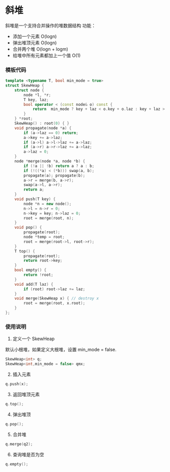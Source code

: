 # 斜堆

斜堆是一个支持合并操作的堆数据结构
功能：
+ 添加一个元素 O(logn)
+ 弹出堆顶元素 O(logn)
+ 合并两个堆 O(logn + logm)
+ 给堆中所有元素都加上一个值 O(1)
### 模板代码


```c++
template <typename T, bool min_mode = true>
struct SkewHeap {
    struct node {
        node *l, *r;
        T key, laz;
        bool operator < (const node& o) const {
            return  min_mode ? key + laz < o.key + o.laz : key + laz > o.key + o.laz;
        }
    } *root;
    SkewHeap() : root(0) { }
    void propagate(node *a) {
        if (a->laz == 0) return;
        a->key += a->laz;
        if (a->l) a->l->laz += a->laz;
        if (a->r) a->r->laz += a->laz;
        a->laz = 0;
    }
    node *merge(node *a, node *b) {
        if (!a || !b) return a ? a : b;
        if (!((*a) < (*b))) swap(a, b);
        propagate(a); propagate(b);
        a->r = merge(b, a->r);
        swap(a->l, a->r);
        return a;
    }
    void push(T key) {
        node *n = new node();
        n->l = n->r = 0;
        n->key = key; n->laz = 0;
        root = merge(root, n);
    }
    void pop() {
        propagate(root);
        node *temp = root;
        root = merge(root->l, root->r);
    }
    T top() {
        propagate(root);
        return root->key;
    }
    bool empty() { 
        return !root;
    }
    void add(T laz) {
        if (root) root->laz += laz;
    }
    void merge(SkewHeap x) { // destroy x
        root = merge(root, x.root);
    }
};
```

### 使用说明

1. 定义一个 SkewHeap

默认小根堆，如果定义大根堆，设置 min_mode = false.

```c++
SkewHeap<int> q;
SkewHeap<int,min_mode = false> qmx;
```

2. 插入元素

```c++
q.push(x);
```

3. 返回堆顶元素

```c++
q.top();
```

4. 弹出堆顶

```c++
q.pop();
```

5. 合并堆

```c++
q.merge(q2);
```

6. 查询堆是否为空

```c++
q.empty();
```
